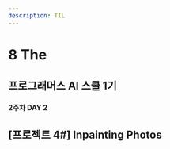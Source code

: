 ```yaml
---
description: TIL
---
```


# 8 The

## 프로그래머스 AI 스쿨 1기

#### 2주차 DAY 2



## \[프로젝트 4\#\] Inpainting Photos



